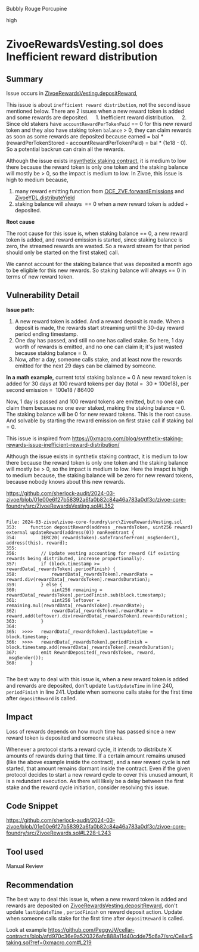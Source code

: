 Bubbly Rouge Porcupine

high

# ZivoeRewardsVesting.sol does Inefficient reward distribution

## Summary
Issue occurs in [ZivoeRewardsVesting.depositReward](https://github.com/sherlock-audit/2024-03-zivoe/blob/01e00e6f27b58392a6fa0b82c84a46a783a0df3c/zivoe-core-foundry/src/ZivoeRewardsVesting.sol#L352),


This issue is about `inefficient reward distribution`, not the second issue mentioned below.
There are 2 issues when a new reward token is added and some rewards are deposited.
    1. Inefficient reward distribution.
    2. Since old stakers have `accountRewardPerTokenPaid` == 0 for this new reward token and they also have staking token `balance` > 0, they can claim rewards as soon as some rewards are deposited because earned = bal * (rewardPerTokenStored - accountRewardPerTokenPaid) = bal * (1e18 - 0). So a potential backrun can drain all the rewards.

Although the issue exists in[synthetix staking contract,](https://0xmacro.com/blog/synthetix-staking-rewards-issue-inefficient-reward-distribution/) it is medium to low there because the reward token is only one token and the staking balance will mostly be > 0, so the impact is medium to low.
In Zivoe, this issue is high to medium because, 
1.  many reward emitting function from [OCE_ZVE.forwardEmissions](https://github.com/sherlock-audit/2024-03-zivoe/blob/01e00e6f27b58392a6fa0b82c84a46a783a0df3c/zivoe-core-foundry/src/lockers/OCE/OCE_ZVE.sol#L131) and [ZivoeYDL.distributeYield](https://github.com/sherlock-audit/2024-03-zivoe/blob/01e00e6f27b58392a6fa0b82c84a46a783a0df3c/zivoe-core-foundry/src/ZivoeYDL.sol#L246)
2. staking balance will always  == 0 when a new reward token is added + deposited. 

**Root cause**

The root cause for this issue is, when staking balance == 0, a new reward token is added, and reward emission is started, since staking balance is zero, the streamed rewards are wasted. So a reward stream for that period should only be started on the first stake() call. 

We cannot account for the staking balance that was deposited a month ago to be eligible for this new rewards. So staking balance will always == 0 in terms of new reward token.


## Vulnerability Detail


**Issue path:**


1. A new reward token is added. And a reward deposit is made. When a deposit is made, the rewards start streaming until the 30-day reward period ending timestamp.
2. One day has passed, and still no one has called stake. So here, 1 day worth of rewards is emitted, and no one can claim it; it's just wasted because staking balance = 0.
3. Now, after a day, someone calls stake, and at least now the rewards emitted for the next 29 days can be claimed by someone.


**In a math example,**
current total staking balance = 0
A new reward token is added for 30 days at 100 reward tokens per day (total =  30 * 100e18), per second emission =  100e18 / 86400


Now, 1 day is passed and 100 reward tokens are emitted, but no one can claim them because no one ever staked, making the staking balance = 0. The staking balance will be 0 for new reward tokens. This is the root cause. And solvable by starting the reward emission on first stake call if staking bal = 0.


This issue is inspired from https://0xmacro.com/blog/synthetix-staking-rewards-issue-inefficient-reward-distribution/


Although the issue exists in synthetix staking contract, it is medium to low there because the reward token is only one token and the staking balance will mostly be > 0, so the impact is medium to low.
Here the imapct is high to medium because, the staking balance will be zero for new reward tokens, because nobody knows about this new rewards.




https://github.com/sherlock-audit/2024-03-zivoe/blob/01e00e6f27b58392a6fa0b82c84a46a783a0df3c/zivoe-core-foundry/src/ZivoeRewardsVesting.sol#L352


```solidity

File: 2024-03-zivoe\zivoe-core-foundry\src\ZivoeRewardsVesting.sol
353:     function depositReward(address _rewardsToken, uint256 reward) external updateReward(address(0)) nonReentrant {
354:         IERC20(_rewardsToken).safeTransferFrom(_msgSender(), address(this), reward);
355: 
356:         // Update vesting accounting for reward (if existing rewards being distributed, increase proportionally).
357:         if (block.timestamp >= rewardData[_rewardsToken].periodFinish) {
358:             rewardData[_rewardsToken].rewardRate = reward.div(rewardData[_rewardsToken].rewardsDuration);
359:         } else {
360:             uint256 remaining = rewardData[_rewardsToken].periodFinish.sub(block.timestamp);
361:             uint256 leftover = remaining.mul(rewardData[_rewardsToken].rewardRate);
362:             rewardData[_rewardsToken].rewardRate = reward.add(leftover).div(rewardData[_rewardsToken].rewardsDuration);
363:         }
364:         
365:  >>>>   rewardData[_rewardsToken].lastUpdateTime = block.timestamp;
366:  >>>>   rewardData[_rewardsToken].periodFinish = block.timestamp.add(rewardData[_rewardsToken].rewardsDuration);
367:         emit RewardDeposited(_rewardsToken, reward, _msgSender());
368:     }


```




The best way to deal with this issue is, when a new reward token is added and rewards are deposited, don't update `lastUpdateTime` in line 240, `periodFinish` in line 241.
Update when someone calls stake for the first time after `depositReward` is called.


## Impact


Loss of rewards depends on how much time has passed since a new reward token is deposited and someone stakes.


Whenever a protocol starts a reward cycle, it intends to distribute X amounts of rewards during that time.
If a certain amount remains unused (like the above example inside the contract), and a new reward cycle is not started, that amount remains dormant inside the contract.
Even if the given protocol decides to start a new reward cycle to cover this unused amount, it is a redundant execution.
As there will likely be a delay between the first stake and the reward cycle initiation, consider resolving this issue.


## Code Snippet


https://github.com/sherlock-audit/2024-03-zivoe/blob/01e00e6f27b58392a6fa0b82c84a46a783a0df3c/zivoe-core-foundry/src/ZivoeRewards.sol#L228-L243


## Tool used


Manual Review


## Recommendation


The best way to deal this issue is, when a new reward token is added and rewards are deposited on [ZivoeRewardsVesting.depositReward](https://github.com/sherlock-audit/2024-03-zivoe/blob/01e00e6f27b58392a6fa0b82c84a46a783a0df3c/zivoe-core-foundry/src/ZivoeRewardsVesting.sol#L352), don't update `lastUpdateTime` , `periodFinish`  on reward deposit action.
Update when someone calls stake for the first time after `depositReward` is called.


Look at example https://github.com/PeggyJV/cellar-contracts/blob/afd970c36e9a520326afc888a11d40cdde75c6a7/src/CellarStaking.sol?ref=0xmacro.com#L219
